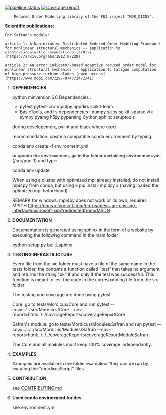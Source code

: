 [![pipeline status](https://gitlab.pam-retd.fr/mordicus/mordicus/badges/master/pipeline.svg)](https://gitlab.pam-retd.fr/mordicus/mordicus/commits/master)   [![Coverage report](https://gitlab.pam-retd.fr/mordicus/mordicus/badges/master/coverage.svg?job=poc-1)](http://mordicus.pages.gitlab.pam-retd.fr/mordicus/coverageReportCore/)


        Reduced Order Modelling library of the FUI project "MOR_DICUS".



**Scientific publications:**


    For Safran's module:

    article 1: A Nonintrusive Distributed Reduced Order Modeling Framework for nonlinear structural mechanics -- application to elastoviscoplastic computations [arXiv](https://arxiv.org/abs/1812.07228)

    article 2: An error indicator-based adaptive reduced order model for nonlinear structural mechanics -- application to fatigue computation of high-pressure turbine blades [open access](https://www.mdpi.com/2297-8747/24/2/41)



1) **DEPENDENCIES**

    python minversion  3.6
    Dependencies :
      - pytest pytest-cov mpi4py appdirs scikit-learn
      - BasicTools, and its dependencies : numpy scipy scikit-sparse vtk sympy pyamg h5py pyparsing Cython sphinx setuptools

    during developement, pylint and black where used

    recommandation: create a compatible conda environment by typing:

    conda env create -f environment.yml
    
    to update the environement, go in the folder containing environment.yml (/src/poc-1) and type:

    conda env update


    When using a cluster with optimized mpi already installed, do not install mpi4py from conda, but using « pip install mpi4py » (having loaded the optimized mpi beforehand)



    REMARK for windows:
        mpi4py does not work on its own, requires MPICH https://docs.microsoft.com/en-us/message-passing-interface/microsoft-mpi?redirectedfrom=MSDN



2) **DOCUMENTATION**

    Documentation is generated using sphinx in the form of a website by executing the following command in the main folder

	python setup.py build_sphinx



3) **TESTING INFRASTRUCTURE**

    Every file from the src folder must have a file of the same name in the tests folder,
    the contains a function called "test" that takes no
    argument and returns the string "ok" if and only if the test was successful. This function
    is meant to test the code in the corresponding file from the src folder

    The testing and coverage are done using pytest:

    Core:
    go to tests/Mordicus/Core and run
    pytest --cov=../../src/Mordicus/Core --cov-report=html:../../coverageReports/coverageReportCore

    Safran's module:
    go to tests/Mordicus/Modules/Safran and run
    pytest --cov=../../../src/Mordicus/Modules/Safran --cov-report=html:../../../coverageReports/coverageReportModuleSafran

    The Core and all modules must keep 100% coverage independantly.



4) **EXAMPLES**

    Examples are available in the folder examples/
    They can be run by excuting the "mordicusScript" files


5) **CONTRIBUTION**

    see [CONTRIBUTING.md](https://gitlab.pam-retd.fr/mordicus/mordicus/blob/safran/src/poc-1/CONTRIBUTING.md)


6) **Used conda environment for dev**

    see environment.yml
